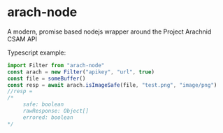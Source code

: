 # arach-node
A modern, promise based nodejs wrapper around the Project Arachnid CSAM API

Typescript example:
```ts
import Filter from "arach-node"
const arach = new Filter("apikey", "url", true)
const file = someBuffer()
const resp = await arach.isImageSafe(file, "test.png", "image/png")
//resp = 
/*
     safe: boolean
     rawResponse: Object[]
     errored: boolean
*/
